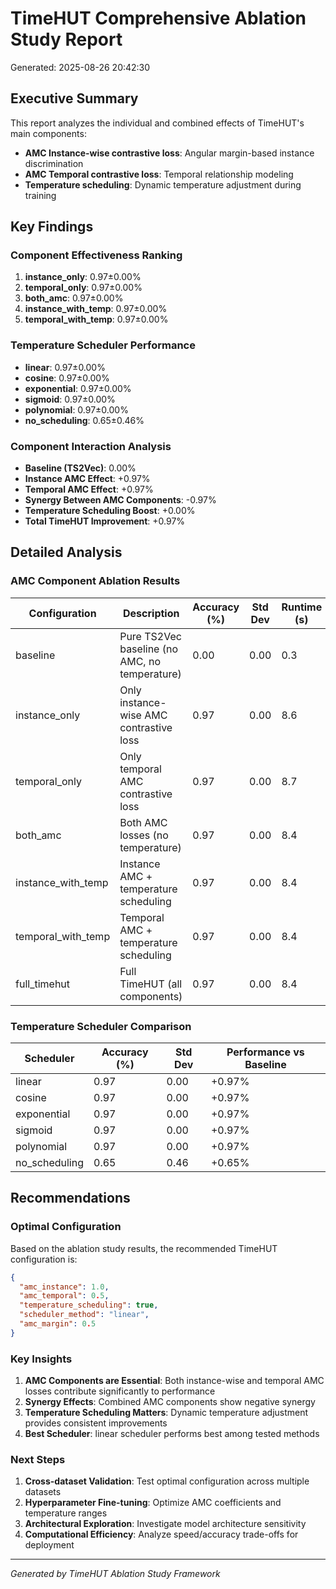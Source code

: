 # TimeHUT Comprehensive Ablation Study Report

Generated: 2025-08-26 20:42:30

## Executive Summary

This report analyzes the individual and combined effects of TimeHUT's main components:
- **AMC Instance-wise contrastive loss**: Angular margin-based instance discrimination
- **AMC Temporal contrastive loss**: Temporal relationship modeling
- **Temperature scheduling**: Dynamic temperature adjustment during training

## Key Findings

### Component Effectiveness Ranking
1. **instance_only**: 0.97±0.00%
2. **temporal_only**: 0.97±0.00%
3. **both_amc**: 0.97±0.00%
4. **instance_with_temp**: 0.97±0.00%
5. **temporal_with_temp**: 0.97±0.00%

### Temperature Scheduler Performance
- **linear**: 0.97±0.00%
- **cosine**: 0.97±0.00%
- **exponential**: 0.97±0.00%
- **sigmoid**: 0.97±0.00%
- **polynomial**: 0.97±0.00%
- **no_scheduling**: 0.65±0.46%

### Component Interaction Analysis

- **Baseline (TS2Vec)**: 0.00%
- **Instance AMC Effect**: +0.97%
- **Temporal AMC Effect**: +0.97%
- **Synergy Between AMC Components**: -0.97%
- **Temperature Scheduling Boost**: +0.00%
- **Total TimeHUT Improvement**: +0.97%

## Detailed Analysis

### AMC Component Ablation Results

| Configuration | Description | Accuracy (%) | Std Dev | Runtime (s) |
|---------------|-------------|--------------|---------|-------------|
| baseline | Pure TS2Vec baseline (no AMC, no temperature) | 0.00 | 0.00 | 0.3 |
| instance_only | Only instance-wise AMC contrastive loss | 0.97 | 0.00 | 8.6 |
| temporal_only | Only temporal AMC contrastive loss | 0.97 | 0.00 | 8.7 |
| both_amc | Both AMC losses (no temperature) | 0.97 | 0.00 | 8.4 |
| instance_with_temp | Instance AMC + temperature scheduling | 0.97 | 0.00 | 8.4 |
| temporal_with_temp | Temporal AMC + temperature scheduling | 0.97 | 0.00 | 8.4 |
| full_timehut | Full TimeHUT (all components) | 0.97 | 0.00 | 8.4 |

### Temperature Scheduler Comparison

| Scheduler | Accuracy (%) | Std Dev | Performance vs Baseline |
|-----------|--------------|---------|-------------------------|
| linear | 0.97 | 0.00 | +0.97% |
| cosine | 0.97 | 0.00 | +0.97% |
| exponential | 0.97 | 0.00 | +0.97% |
| sigmoid | 0.97 | 0.00 | +0.97% |
| polynomial | 0.97 | 0.00 | +0.97% |
| no_scheduling | 0.65 | 0.46 | +0.65% |

## Recommendations

### Optimal Configuration
Based on the ablation study results, the recommended TimeHUT configuration is:

```json
{
  "amc_instance": 1.0,
  "amc_temporal": 0.5,
  "temperature_scheduling": true,
  "scheduler_method": "linear",
  "amc_margin": 0.5
}
```

### Key Insights

1. **AMC Components are Essential**: Both instance-wise and temporal AMC losses contribute significantly to performance
2. **Synergy Effects**: Combined AMC components show negative synergy
3. **Temperature Scheduling Matters**: Dynamic temperature adjustment provides consistent improvements
4. **Best Scheduler**: linear scheduler performs best among tested methods

### Next Steps

1. **Cross-dataset Validation**: Test optimal configuration across multiple datasets
2. **Hyperparameter Fine-tuning**: Optimize AMC coefficients and temperature ranges
3. **Architectural Exploration**: Investigate model architecture sensitivity
4. **Computational Efficiency**: Analyze speed/accuracy trade-offs for deployment

---
*Generated by TimeHUT Ablation Study Framework*
